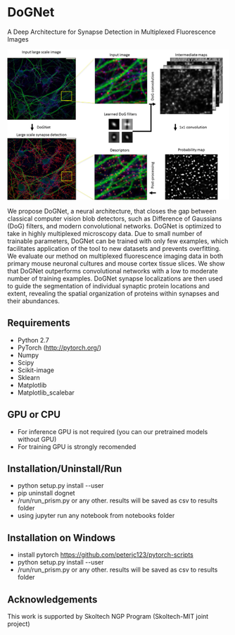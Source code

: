 # DoGNet
A Deep Architecture for Synapse Detection in Multiplexed Fluorescence Images

![Alt text](images/Pipeline2g.png?raw=true "DoGNet Pipeline")

We propose DoGNet, a neural architecture, that closes the gap between classical computer vision blob detectors, such as Difference of Gaussians (DoG) filters, and modern convolutional networks. DoGNet is optimized to take in highly multiplexed microscopy data. Due to small number of trainable parameters, DoGNet can be trained with only few examples, which facilitates application of the tool to new datasets and prevents overfitting. We evaluate our method on multiplexed fluorescence imaging data in both primary mouse neuronal cultures and mouse cortex tissue slices. We show that DoGNet outperforms convolutional networks with a low to moderate number of training examples. DoGNet synapse localizations are then used to guide the segmentation of individual synaptic protein locations and extent, revealing the spatial organization of proteins within synapses and their abundances.

## Requirements
* Python 2.7
* PyTorch (http://pytorch.org/)
* Numpy
* Scipy
* Scikit-image
* Sklearn
* Matplotlib
* Matplotlib_scalebar

## GPU or CPU
* For inference GPU is not required (you can our pretrained models without GPU)
* For training GPU is strongly recomended


## Installation/Uninstall/Run
* python setup.py install --user
* pip uninstall dognet
* /run/run_prism.py or any other. results will be saved as csv to results folder
* using jupyter run any notebook from notebooks folder

## Installation on Windows
* install pytorch https://github.com/peterjc123/pytorch-scripts
* python setup.py install --user
* /run/run_prism.py or any other. results will be saved as csv to results folder

## Acknowledgements
This work is supported by Skoltech NGP Program (Skoltech-MIT joint project)
